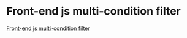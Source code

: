 # Front-end js multi-condition filter
[Front-end js multi-condition filter](https://aiwithcloud.com/2022/09/19/front_end_js_multi_condition_filter/)